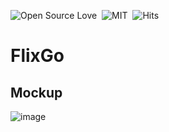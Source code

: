 ![Open Source Love](https://badges.frapsoft.com/os/v1/open-source.svg?v=102)&nbsp;
![MIT](https://badges.frapsoft.com/os/mit/mit.svg?v=103)&nbsp;
![Hits](https://hitcounter.pythonanywhere.com/count/tag.svg?url=https%3A%2F%2Fgithub.com%2Fmuhammadzhuhry%2FFlixGO)

# FlixGo 

Mockup
----------
![image](https://drive.google.com/uc?export=view&id=17EONq8-TPRnPKht2HOqw1H2XApCH9P8g)
